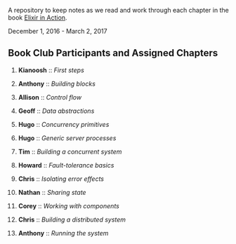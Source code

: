 A repository to keep notes as we read and work through each chapter in the book [Elixir in Action](https://www.manning.com/books/elixir-in-action).

December 1, 2016 - March 2, 2017

## Book Club Participants and Assigned Chapters

1. **Kianoosh** :: *First steps*

2. **Anthony** :: *Building blocks*

3. **Allison** :: *Control flow*

4. **Geoff** :: *Data abstractions*

5. **Hugo** :: *Concurrency primitives*

6. **Hugo** :: *Generic server processes*

7. **Tim** :: *Building a concurrent system*

8. **Howard** :: *Fault-tolerance basics*

9. **Chris** :: *Isolating error effects*

10. **Nathan** :: *Sharing state*

11. **Corey** :: *Working with components*

12. **Chris** :: *Building a distributed system*

13. **Anthony** :: *Running the system*
